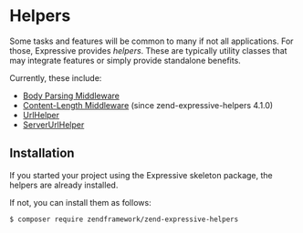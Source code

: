 # Helpers

Some tasks and features will be common to many if not all applications. For
those, Expressive provides *helpers*. These are typically utility classes that
may integrate features or simply provide standalone benefits.

Currently, these include:

- [Body Parsing Middleware](body-parse.md)
- [Content-Length Middleware](content-length.md) (since zend-expressive-helpers 4.1.0)
- [UrlHelper](url-helper.md)
- [ServerUrlHelper](server-url-helper.md)

## Installation

If you started your project using the Expressive skeleton package, the helpers
are already installed.

If not, you can install them as follows:

```bash
$ composer require zendframework/zend-expressive-helpers
```
